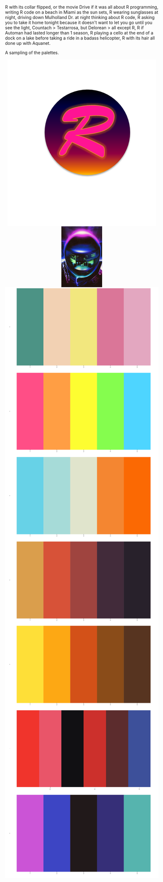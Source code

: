 
R with its collar flipped, or the movie Drive if it was all about R programming, 
  writing R code on a beach in Miami as the sun sets, R wearing sunglasses at night, 
  driving down Mulholland Dr. at night thinking about R code, 
  R asking you to take it home tonight because it doesn't want to let you go until you see the light, 
  Countach > Testarrosa, but Delorean > all except R, R if Automan had lasted longer than 1 season, 
  R playing a cello at the end of a dock on a lake before taking a ride in a badass helicopter, 
  R with its hair all done up with Aquanet.



A sampling of the palettes.

<img src="img/198R_1.png" style="display:block; margin: 0 auto;">
<img src="img/Destination_R.png" style="display:block; margin: 0 auto;" height=200px>
<img src="img/sonny.svg" style="display:block; margin: 0 auto;">
<img src="img/malibu.svg" style="display:block; margin: 0 auto;">
<img src="img/miami1.svg" style="display:block; margin: 0 auto;">
<img src="img/sunset2.svg" style="display:block; margin: 0 auto;">
<img src="img/seventies_aint_done_yet.svg" style="display:block; margin: 0 auto;">
<img src="img/cobra.png" style="display:block; margin: 0 auto;">
<img src="img/electronic_night.svg" style="display:block; margin: 0 auto;">


